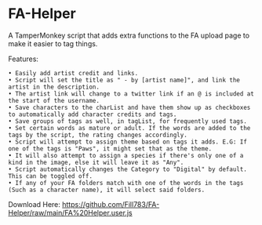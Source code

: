 # FA-Helper
A TamperMonkey script that adds extra functions to the FA upload page to make it easier to tag things.

Features:
```
• Easily add artist credit and links.
• Script will set the title as " - by [artist name]", and link the artist in the description.	
• The artist link will change to a twitter link if an @ is included at the start of the username.	
• Save characters to the charList and have them show up as checkboxes to automatically add character credits and tags.	
• Save groups of tags as well, in tagList, for frequently used tags.	
• Set certain words as mature or adult. If the words are added to the tags by the script, the rating changes accordingly.	
• Script will attempt to assign theme based on tags it adds. E.G: If one of the tags is "Paws", it might set that as the theme.	
• It will also attempt to assign a species if there's only one of a kind in the image, else it will leave it as "Any".	
• Script automatically changes the Category to "Digital" by default. This can be toggled off.	
• If any of your FA folders match with one of the words in the tags (Such as a character name), it will select said folders.	
```

Download Here: https://github.com/Fill783/FA-Helper/raw/main/FA%20Helper.user.js
